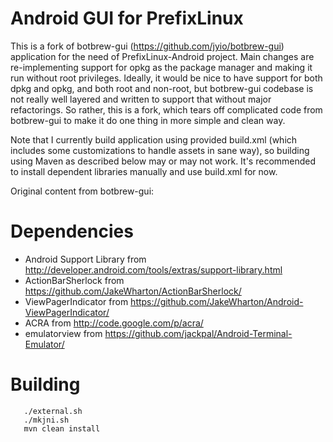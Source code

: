 Android GUI for PrefixLinux
============================

This is a fork of botbrew-gui (https://github.com/jyio/botbrew-gui) application
for the need of PrefixLinux-Android project. Main changes are
re-implementing support for opkg as the package manager and making it run without
root privileges. Ideally, it would be nice to have support for both dpkg and opkg,
and both root and non-root, but botbrew-gui codebase is not really well layered
and written to support that without major refactorings. So rather, this is a fork,
which tears off complicated code from botbrew-gui to make it do one thing in
more simple and clean way.

Note that I currently build application using provided build.xml (which includes
some customizations to handle assets in sane way), so building using Maven as
described below may or may not work. It's recommended to install dependent
libraries manually and use build.xml for now.


Original content from botbrew-gui:

Dependencies
============

- Android Support Library from http://developer.android.com/tools/extras/support-library.html
- ActionBarSherlock from https://github.com/JakeWharton/ActionBarSherlock/
- ViewPagerIndicator from https://github.com/JakeWharton/Android-ViewPagerIndicator/
- ACRA from http://code.google.com/p/acra/
- emulatorview from https://github.com/jackpal/Android-Terminal-Emulator/

Building
========

```
   ./external.sh
   ./mkjni.sh
   mvn clean install
```
